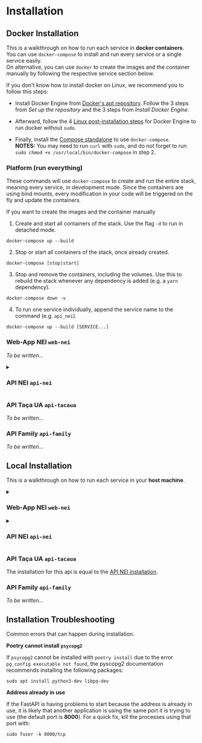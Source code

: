 # Installation




## Docker Installation

This is a walkthrough on how to run each service in **docker containers**.<br>
You can use `docker-compose` to install and run every service or a single service easily.<br>
On alternative, you can use `docker` to create the images and the container manually by following the respective service section below.

If you don't know how to install docker on Linux, we recommend you to follow this steps:

- Install Docker Engine from [Docker's apt repository](https://docs.docker.com/engine/install/ubuntu/#install-using-the-repository). Follow the 3 steps from *Set up the repository* and the 3 steps from *Install Docker Engine*.

- Afterward, follow the 4 [Linux post-installation steps](https://docs.docker.com/engine/install/linux-postinstall/#manage-docker-as-a-non-root-user) for Docker Engine to run docker without `sudo`.

- Finally, install the [Compose standalone](https://docs.docker.com/compose/install/other/#on-linux) to use `docker-compose`.<br>
**NOTES:** You may need to run `curl` with `sudo`, and do not forget to run `sudo chmod +x /usr/local/bin/docker-compose` in step 2.


### Platform (run everything)

These commands will use `docker-compose` to create and run the entire stack, meaning every service, in development mode. Since the containers are using bind mounts, every modification in your code will be triggered on the fly and update the containers.

If you want to create the images and the container manually 

1. Create and start all containers of the stack. Use the flag `-d` to run in detached mode.
```
docker-compose up --build
```

2. Stop or start all containers of the stack, once already created.
```
docker-compose [stop|start]
```

3. Stop and remove the containers, including the volumes. Use this to rebuild the stack whenever any dependency is added (e.g. a `yarn` dependency).
```
docker-compose down -v
```

4. To run one service individually, append the service name to the command (e.g. `api_nei`). 
```
docker-compose up --build [SERVICE...]
```


### Web-App NEI `web-nei`

*To be written...*


<details>
<summary>

### API NEI `api-nei`
</summary>
<br>

Create the container for two PostgreSQL databases, postgres and postgres_test.
```
docker run -d -p 0.0.0.0:5432:5432 -e POSTGRES_DB="postgres_test" -e POSTGRES_PASSWORD="postgres" --name pg_db postgres:15-alpine
```
On the service's root directory `/api-nei`, build the image that will be used to create the service container. The flag `--no-cache` can be useful in some situations that require to not use cache when building the image.
```
docker build . -t api_nei [--no-cache]
```

Create the NEI-API service.
```
docker run -it -v `pwd`:/api_nei --network host --name api_nei api_nei
```

With this latter step, everything is completed. Check http://localhost:8000/docs to watch the API documentation with Swagger UI.

To restart the service afterwards, simply run `docker start pg_db` and `docker start -i api_nei` (the `-i` flag runs the container in interactive mode).
</details>

### API Taça UA `api-tacaua`

*To be written...*

### API Family `api-family`

*To be written...*




## Local Installation

This is a walkthrough on how to run each service in your **host machine**.

<details>
<summary>

### Web-App NEI `web-nei`
</summary>
<br>

Download the node setup from version 18 (latest LTS version at the time).
```
curl -sL https://deb.nodesource.com/setup_18.x | sudo -E bash -
```

Then, install the node setup. After this, the command `node -v` should return the version 18.
```
sudo apt-get install nodejs
```

Install yarn using node:
```
sudo npm install --global yarn
```

On the service's root directory `/web-nei`, install the dependencies with this command. All dependencies will be saved in the node_modules folder, which will be created.
```
yarn install
```

Finally, to start the service run:
```
yarn start
```
</details>

<details>
<summary>

### API NEI `api-nei`
</summary>
<br>

This API requires a connection to a PostgreSQL database. If you want to run this API stand-alone, it is recommended to creates a database inside a docker container, rather than in your host. For that, [install docker](#docker-installation) if needed and run this command to create the container. Once created, the container will always exist, unless it is specifically removed with `docker rm pg_db`. However, it might be necessary to start the container again when it stops (e.g. after a reboot). To start and stop the container, use docker [start|stop] pg_db.
```
docker run -d -p 0.0.0.0:5432:5432 -e POSTGRES_PASSWORD="postgres" --name pg_db postgres
```

Afterward, make sure to have poetry installed.
```
pip install poetry
```

Run this command to install all the Python dependencies required:
```
poetry install
```

You can use poetry to add more dependencies to the project (e.g. `poetry add uvicorn[standard]@latest`).<br>
Use `poetry show` to list all the dependencies.

Then, on the service's root directory `/api-nei`, run the FastAPI server via poetry with the Python command:
```
poetry run uvicorn app.main:app --reload
```
</details>

### API Taça UA `api-tacaua`

The installation for this api is equal to the [API NEI installation](#api-nei-api-nei).

### API Family `api-family`

*To be written...*




## Installation Troubleshooting

Common errors that can happen during installation.

**Poetry cannot install `psycopg2`**

If `psycopg2` cannot be installed with `poetry install` due to the error `pg_config executable not found`, the pyscopg2 documentation recommends installing the following packages:

```
sudo apt install python3-dev libpq-dev
```

**Address already in use**

If the FastAPI is having problems to start because the address is already in use, it is likely that another application is using the same port it is trying to use (the default port is **8000**). For a quick fix, kill the processes using that port with:

```
sudo fuser -k 8000/tcp
```
